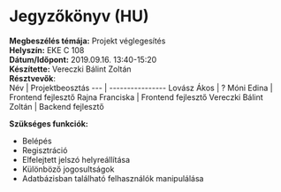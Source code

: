 # Jegyzőkönyv (HU)
**Megbeszélés témája:** Projekt véglegesítés  
**Helyszín:** EKE C 108  
**Dátum/Időpont:** 2019.09.16. 13:40-15:20  
**Készítette:** Vereczki Bálint Zoltán  
**Résztvevők**:  
Név | Projektbeosztás
--- | ----------------
Lovász Ákos | ?
Móni Edina  | Frontend fejlesztő
Rajna Franciska | Frontend fejlesztő
Vereczki Bálint Zoltán | Backend fejlesztő  

**Szükséges funkciók:**  
* Belépés
* Regisztráció
* Elfelejtett jelszó helyreállítása
* Különböző jogosultságok
* Adatbázisban található felhasználók manipulálása